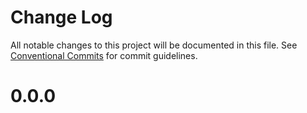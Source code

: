 # Change Log

All notable changes to this project will be documented in this file.
See [Conventional Commits](https://conventionalcommits.org) for commit guidelines.

# 0.0.0
